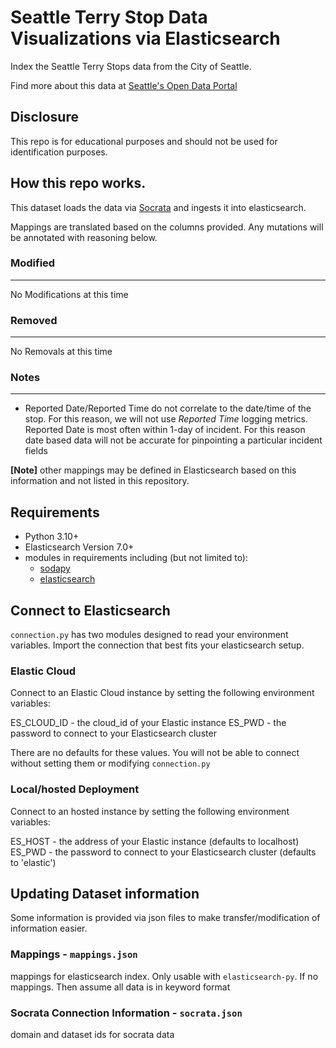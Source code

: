 # Seattle Terry Stop Data Visualizations via Elasticsearch
Index the Seattle Terry Stops data from the City of Seattle.

Find more about this data at [Seattle's Open Data Portal](https://data.seattle.gov/Public-Safety/Terry-Stops/28ny-9ts8)

## Disclosure
This repo is for educational purposes and should not be used for identification purposes.

## How this repo works.
This dataset loads the data via [Socrata](https://dev.socrata.com) and ingests it into elasticsearch.

Mappings are translated based on the columns provided. Any mutations will be annotated with
reasoning below.

### Modified
---
No Modifications at this time

### Removed
---
No Removals at this time


### Notes
---
* Reported Date/Reported Time do not correlate to the date/time of the stop. For this
  reason, we will not use _Reported Time_ logging metrics. Reported Date is most often within
  1-day of incident. For this reason date based data will not be accurate for pinpointing a
  particular incident
  fields

**[Note]** other mappings may be defined in Elasticsearch based on this information and not listed in this repository.

## Requirements
- Python 3.10+
- Elasticsearch Version 7.0+
- modules in requirements including (but not limited to):
  - [sodapy](https://pypi.org/project/sodapy/)
  - [elasticsearch](https://elasticsearch-py.readthedocs.io/)
  
## Connect to Elasticsearch
`connection.py` has two modules designed to read your environment variables. Import the
  connection that best fits your elasticsearch setup.

### Elastic Cloud
Connect to an Elastic Cloud instance by setting the following environment
variables:

ES_CLOUD_ID - the cloud_id of your Elastic instance
ES_PWD - the password to connect to your Elasticsearch cluster

There are no defaults for these values. You will not be able to connect without setting them
or modifying `connection.py`

### Local/hosted Deployment
Connect to an hosted instance by setting the following environment
variables:

ES_HOST - the address of your Elastic instance (defaults to localhost)
ES_PWD - the password to connect to your Elasticsearch cluster (defaults to 'elastic') 

## Updating Dataset information
Some information is provided via json files to make transfer/modification of information
easier.

### Mappings - `mappings.json`
mappings for elasticsearch index. Only usable with `elasticsearch-py`. If no mappings. Then assume all data is in keyword format

### Socrata Connection Information - `socrata.json`
domain and dataset ids for socrata data

